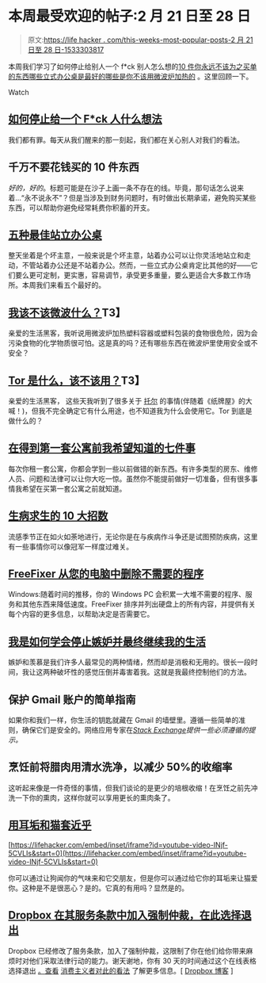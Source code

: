 # 本周最受欢迎的帖子:2 月 21 日至 28 日

> 原文:[https://life hacker . com/this-weeks-most-popular-posts-2 月 21 日至 28 日-1533303817](https://lifehacker.com/this-weeks-most-popular-posts-february-21st-to-28th-1533303817)

本周我们学习了如何停止给别人一个 f*ck 别人怎么想的[10 件你永远不该为之买单的东西](http://lifehacker.com/ten-things-you-should-never-pay-for-1529615183)[哪些立式办公桌是最好的](http://lifehacker.com/five-best-standing-desks-1528244287)[哪些是你不该用微波炉加热的](http://lifehacker.com/what-should-and-shouldnt-i-microwave-1532532172) 。这里回顾一下。

Watch

## [如何停止给一个 F*ck 人什么想法](http://lifehacker.com/how-to-stop-giving-a-f-ck-what-people-think-1530784365)

我们都有罪。每天从我们醒来的那一刻起，我们都在关心别人对我们的看法。

## 千万不要花钱买的 10 件东西

*好的，好的*。标题可能是在沙子上画一条不存在的线。毕竟，那句话怎么说来着…“永不说永不”？但是当涉及到财务问题时，有时做出长期承诺，避免购买某些东西，可以帮助你避免经常耗费你积蓄的开支。

## [五种最佳站立办公桌](http://lifehacker.com/five-best-standing-desks-1528244287)

整天坐着是个坏主意，一般来说是个坏主意，站着办公可以让你灵活地站立和走动，不管站着办公还是不站着办公。然而，一些立式办公桌肯定比其他的好——它们要么更可定制，更实惠，容易调节，承受更多重量，要么更适合大多数工作场所。本周我们来看五个最好的。

## [我该不该微波什么？](http://lifehacker.com/what-should-and-shouldnt-i-microwave-1532532172)T3】

亲爱的生活黑客，我听说用微波炉加热塑料容器或塑料包装的食物很危险，因为会污染食物的化学物质很可怕。这是真的吗？还有哪些东西在微波炉里使用安全或不安全？

## [Tor 是什么，该不该用？](http://lifehacker.com/what-is-tor-and-should-i-use-it-1527891029)T3】

亲爱的生活黑客，
这些天我听到了很多关于 [托尔](https://www.torproject.org/) 的事情(伴随着《纸牌屋》的大喊！)，但我不完全确定它有什么用途，也不知道我为什么会使用它。Tor 到底是做什么的？

## [在得到第一套公寓前我希望知道的七件事](http://lifehacker.com/seven-things-i-wish-i-knew-before-getting-my-first-apar-1527417320)

每次你租一套公寓，你都会学到一些以前做错的新东西。有许多类型的房东、维修人员、问题和法律可以让你大吃一惊。虽然你不能提前做好一切准备，但有很多事情我希望在买第一套公寓之前就知道。

## [生病求生的 10 大招数](http://lifehacker.com/top-10-tricks-to-survive-getting-sick-1527865727)

流感季节正在如火如荼地进行，无论你是在与疾病作斗争还是试图预防疾病，这里有一些事情你可以像冠军一样度过难关。

## [FreeFixer 从您的电脑中删除不需要的程序](http://lifehacker.com/freefixer-removes-unwanted-programs-from-your-pc-1528190322)

Windows:随着时间的推移，你的 Windows PC 会积累一大堆不需要的程序、服务和其他东西来降低速度。FreeFixer 排序并列出硬盘上的所有内容，并提供有关每个内容的更多信息，以帮助决定是否需要它。

## [我是如何学会停止嫉妒并最终继续我的生活](http://lifehacker.com/how-i-learned-to-stop-being-so-jealous-and-finally-get-1529920256)

嫉妒和羡慕是我们许多人最常见的两种情绪，然而却是消极和无用的。很长一段时间，我让这两种破坏性的感觉压倒并毒害着我。这就是我最终控制他们的方法。

## 保护 Gmail 账户的简单指南

如果你和我们一样，你生活的钥匙就藏在 Gmail 的墙壁里。遵循一些简单的准则，确保它们是安全的。网络应用专家在[*Stack Exchange*](http://webapps.stackexchange.com/?utm_source=lifehacker&utm_medium=syndication&utm_campaign=crowdhacker&utm_content=webapps-106)*提供一些必须遵循的提示。*

## 烹饪前将腊肉用清水洗净，以减少 50%的收缩率

这听起来像是一件奇怪的事情，但我们谈论的是更少的培根收缩！在烹饪之前先冲洗一下你的熏肉，这样你就可以享用更长的熏肉条了。

## [用耳垢和猫套近乎](http://lifehacker.com/befriend-a-cat-with-your-earwax-1529804717)

 [https://lifehacker.com/embed/inset/iframe?id=youtube-video-INjf-5CVLIs&start=0](https://lifehacker.com/embed/inset/iframe?id=youtube-video-INjf-5CVLIs&start=0) 

你可以通过让狗闻你的气味来和它交朋友，但是你可以通过给它你的耳垢来让猫爱你。这种是不是很恶心？是的。它真的有用吗？显然是的。

## [Dropbox 在其服务条款中加入强制仲裁，在此选择退出](http://lifehacker.com/dropbox-just-like-paypal-and-instagram-has-changed-it-1530509534)

Dropbox 已经修改了服务条款，加入了强制仲裁，这限制了你在他们给你带来麻烦时对他们采取法律行动的能力。谢天谢地，你有 30 天的时间通过这个在线表格 选择退出 [。查看](https://www.dropbox.com/arbitration_optout) [消费主义者对此的看法](http://consumerist.com/2014/02/21/dropbox-jumps-on-forced-arbitration-bandwagon-but-offers-online-opt-out/) 了解更多信息。[ [Dropbox 博客](https://blog.dropbox.com/2014/02/updating-our-terms-of-service/) ]